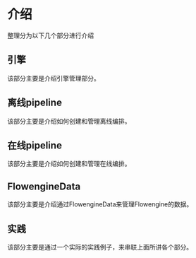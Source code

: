 # 介绍
整理分为以下几个部分进行介绍
## 引擎
该部分主要是介绍引擎管理部分。
## 离线pipeline
该部分主要是介绍如何创建和管理离线编排。
## 在线pipeline
该部分主要是介绍如何创建和管理在线编排。
## FlowengineData
该部分主要是介绍通过FlowengineData来管理Flowengine的数据。
## 实践
该部分主要是通过一个实际的实践例子，来串联上面所讲各个部分。